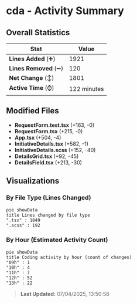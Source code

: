 # cda - Activity Summary 

## Overall Statistics

| Stat                   | Value                                                             |
| ---------------------- | ----------------------------------------------------------------- |
| **Lines Added** (➕)   | 1921                                          |
| **Lines Removed** (➖) | 120                                        |
| **Net Change** (↕)    | 1801                |
| **Active Time** (⌚)   | 122 minutes |


## Modified Files
- **RequestForm.test.tsx** (+163, -0)
- **RequestForm.tsx** (+215, -0)
- **App.tsx** (+504, -4)
- **InitiativeDetails.tsx** (+582, -1)
- **InitiativeDetails.scss** (+152, -40)
- **DetailsGrid.tsx** (+92, -45)
- **DetailsField.tsx** (+213, -30)

## Visualizations

### By File Type (Lines Changed)

```mermaid
pie showData
title Lines changed by file type
".tsx" : 1849
".scss" : 192
```

### By Hour (Estimated Activity Count)

```mermaid
pie showData
title Coding activity by hour (count of changes)
"09h" : 1
"10h" : 4
"11h" : 7
"12h" : 52
"13h" : 22
```


> **Last Updated:** 07/04/2025, 13:50:58